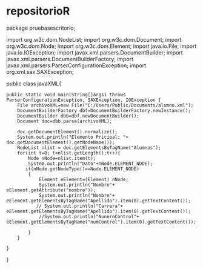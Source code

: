 repositorioR
============


package pruebasescritorio;


import org.w3c.dom.NodeList;
import org.w3c.dom.Document;
import org.w3c.dom.Node;
import org.w3c.dom.Element;
import java.io.File;
import java.io.IOException;
import javax.xml.parsers.DocumentBuilder;
import javax.xml.parsers.DocumentBuilderFactory;
import javax.xml.parsers.ParserConfigurationException;
import org.xml.sax.SAXException;

public class javaXML{
    
    public static void main(String[]args) throws ParserConfigurationException, SAXException, IOException {
        File archivoXML=new File("C:/Users/Public/Documents/alumno.xml");
        DocumentBuilderFactory dbf=DocumentBuilderFactory.newInstance();
        DocumentBuilder dbb=dbf.newDocumentBuilder();
        Document doc=dbb.parse(archivoXML);
        
        doc.getDocumentElement().normalize();
        System.out.println("Elemento Pricipal: "+ doc.getDocumentElement().getNodeName());
        NodeList nlist = doc.getElementsByTagName("Alumnos");
        for(int t=0; t<nlist.getLength();t++){
            Node nNode=nlist.item(t);
            System.out.println("Dato"+nNode.ELEMENT_NODE);
           if(nNode.getNodeType()==Node.ELEMENT_NODE)
            {
                Element eElement=(Element) nNode;
                System.out.println("Nombre"+ eElement.getAttribute("nombre"));
                System.out.println("Nombre"+ eElement.getElementsByTagName("Apellido").item(0).getTextContent());
               // System.out.println("Carrera"+ eElement.getElementsByTagName("Apellido").item(0).getTextContent());
                //System.out.println("NuneroControl"+ eElement.getElementsByTagName("numControl").item(0).getTextContent());
              
            }
        }
        
    }
    
}
